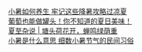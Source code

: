   
[小暑如何养生 牢记这些降暑攻略过凉夏](http://www.dianyue.me/archives/389/lnq7gi9mo6qw79qg/)  
[葡萄也能做罐头！你不知道的夏日美味！](http://www.dianyue.me/archives/383/de20to59xzv111zv/)  
[夏至杂说 | 塘头荷花开，蝉鸣绿荫重](http://www.dianyue.me/archives/376/9yzqjg86mpk85i0a/)  
[小暑是什么意思 细数小暑节气的民间习俗](http://www.dianyue.me/archives/389/xdtxr1e5tbcrb7u6/)